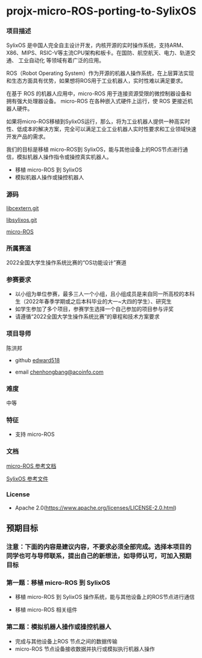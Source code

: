 # projx-micro-ROS-porting-to-SylixOS

### 项目描述

SylixOS 是中国人完全自主设计开发，内核开源的实时操作系统，支持ARM、X86、MIPS、RSIC-V等主流CPU架构和板卡。在国防、航空航天、电力、轨道交通、 工业自动化 等领域有着广泛的应用。

ROS（Robot Operating System）作为开源的机器人操作系统，在上层算法实现和生态方面具有优势，如果想将ROS用于工业机器人，实时性难以满足要求。

在基于 ROS 的机器人应用中，micro-ROS 用于连接资源受限的微控制器设备和拥有强大处理器设备。 micro-ROS 在各种嵌入式硬件上运行，使 ROS 更接近机器人硬件。

如果将micro-ROS移植到SylixOS运行，那么，将为工业机器人提供一种高实时性、低成本的解决方案，完全可以满足工业工业机器人实时性要求和工业领域快速开发产品的需求。

我们的目标是移植  micro-ROS到 SylixOS，能与其他设备上的ROS节点进行通信，模拟机器人操作指令或操控真实机器人。

- 移植  micro-ROS 到 SylixOS 
- 模拟机器人操作或操控机器人

### 源码

 [libcextern.git](http://git.sylixos.com/cgit/cgit.cgi/libcextern.git/) 

 [libsylixos.git](http://git.sylixos.com/cgit/cgit.cgi/libsylixos.git/) 

 [micro-ROS](https://micro.ros.org/)



### 所属赛道

2022全国大学生操作系统比赛的“OS功能设计”赛道



### 参赛要求

- 以小组为单位参赛，最多三人一个小组，且小组成员是来自同一所高校的本科生（2022年春季学期或之后本科毕业的大一~大四的学生）、研究生
- 如学生参加了多个项目，参赛学生选择一个自己参加的项目参与评奖
- 请遵循“2022全国大学生操作系统比赛”的章程和技术方案要求



### 项目导师

陈洪邦

* github [edward518](https://github.com/edward518)

* email chenhongbang@acoinfo.com

  

### 难度

中等

### 特征

- 支持 micro-ROS 


### 文档

[micro-ROS 参考文档](https://micro.ros.org/docs/tutorials/core/overview/)

[SylixOS 参考文件](https://github.com/acoinfo/sylixos_oscomp_2021)

### License

- Apache 2.0(https://www.apache.org/licenses/LICENSE-2.0.html)

## 预期目标

### 注意：下面的内容是建议内容，不要求必须全部完成。选择本项目的同学也可与导师联系，提出自己的新想法，如导师认可，可加入预期目标



### 第一题：移植 micro-ROS 到 SylixOS 

* 移植 micro-ROS 到 SylixOS 操作系统，能与其他设备上的ROS节点进行通信

* 移植 micro-ROS 相关组件

  

### 第二题：模拟机器人操作或操控机器人

* 完成与其他设备上ROS 节点之间的数据传输
* micro-ROS 节点设备接收数据并执行或模拟执行机器人操作

  

